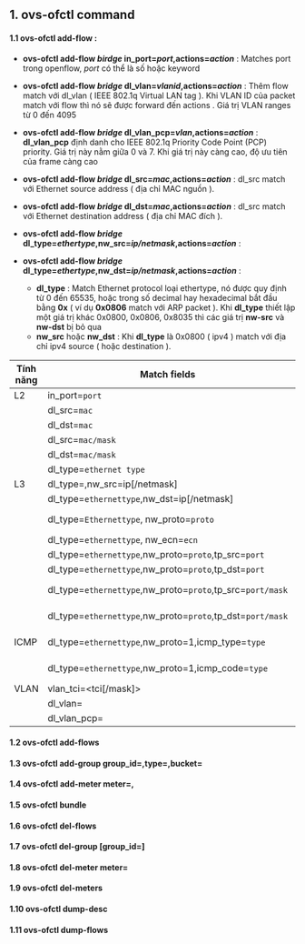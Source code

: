 ## 1. ovs-ofctl command

#### 1.1 ovs-ofctl add-flow <bridge> <flow> : 

- **ovs-ofctl add-flow *birdge* in_port=*port*,actions=*action*** : Matches port trong openflow, *port* có thể là số hoặc keyword

- **ovs-ofctl add-flow *bridge* dl_vlan=*vlanid*,actions=*action*** : Thêm flow match với dl_vlan ( IEEE 802.1q Virtual LAN tag ). Khi VLAN ID của packet match với flow thì nó sẽ được forward đến actions . Giá trị VLAN ranges từ 0 đến 4095

- **ovs-ofctl add-flow *bridge* dl_vlan_pcp=*vlan*,actions=*action*** : **dl_vlan_pcp** định danh cho IEEE 802.1q Priority Code Point (PCP) priority. Giá trị này nằm giữa 0 và 7. Khi giá trị này càng cao, độ ưu tiên của frame càng cao

- **ovs-ofctl add-flow *bridge* dl_src=*mac*,actions=*action*** : dl_src match với Ethernet source address ( địa chỉ MAC nguồn ). 

- **ovs-ofctl add-flow *bridge* dl_dst=*mac*,actions=*action*** : dl_src match với Ethernet destination address ( địa chỉ MAC đích ).

- **ovs-ofctl add-flow *bridge* dl_type=*ethertype*,nw_src=*ip/netmask*,actions=*action*** : 
- **ovs-ofctl add-flow *bridge* dl_type=*ethertype*,nw_dst=*ip/netmask*,actions=*action*** : 
   - **dl_type** : Match Ethernet protocol loại ethertype, nó được quy định từ 0 đến 65535, hoặc trong số decimal hay hexadecimal bắt đầu bằng **0x** ( ví dụ **0x0806** match với ARP packet ). Khi **dl_type** thiết lập một giá trị khác 0x0800, 0x0806, 0x8035 thì các giá trị **nw-src** và **nw-dst** bị bỏ qua
   - **nw_src** hoặc **nw_dst** : Khi **dl_type** là 0x0800 ( ipv4 ) match với địa chỉ ipv4 source ( hoặc destination ).

| Tính năng | Match fields | Actions | Example |
|---|-----|----|---|
|   L2  | in_port=``port`` | ``action`` | ovs-ofctl add-flow br0 in_port=1,actions=output:2 | 
|  | dl_src=``mac`` | ``action`` | ovs-ofctl add-flow br0 in_port=1,dl_src=22:22:22:22:22:22,actions=output:2 |
|  | dl_dst=``mac`` | ``action`` | ovs-ofctl add-flow br0 in_port=1,dl_dst=00:0B:C4:A8:22:B0,actions=output:2 | 
|  | dl_src=``mac/mask`` | ``action`` | ovs-ofctl add-flow br0 in_port=1,dl_src=00:0B:C4:A8:22:B0/ff:ff:ff:ff:ff:ff,actions=output:2 |
|  | dl_dst=``mac/mask`` | ``action`` |ovs-ofctl add-flow br0 in_port=1,dl_dst=00:0B:C4:A8:22:B0/ff:ff:ff:ff:ff:ff,actions=output:2 |
|  | dl_type=``ethernet type`` |  ``action`` | ovs-ofctl add-flow br0 in_port=1,dl_type=0x0800,actions=output:2 |
|  L3 | dl_type=<ethernet type>,nw_src=ip[/netmask] | ``action`` | ovs-ofctl add-flow br0 in_port=1,dl_type=0x0800,nw_src=1.1.1.0/24,actions=output:2 |
|  |  dl_type=``ethernettype``,nw_dst=ip[/netmask] | ``action`` | ovs-ofctl add-flow br0 in_port=1,dl_type=0x0800,nw_dst=1.1.1.0/24,actions=output:2 |
|  | dl_type=``Ethernettype``, nw_proto=``proto`` | ``action`` | ovs-ofctl add-flow br0 dl_type=0x0800,in_port=1,nw_proto=17,actions=set_field:22:33:33:33:33:33-\>dst,output:2 | 
|  |  dl_type=``ethernettype``, nw_ecn=``ecn`` | ``action`` | ovs-ofctl add-flow br0 dl_type=0x0800,in_port=1,nw_ecn=1,actions= output:2 |
|  | dl_type=``ethernettype``,nw_proto=``proto``,tp_src=``port`` | ``action`` | ovs-ofctl add-flow br0 dl_type=0x0800,in_port=1, nw_proto =6, tp_src=800,actions= output:2 |
|  | dl_type=``ethernettype``,nw_proto=``proto``,tp_dst=``port`` | ``action`` | ovs-ofctl add-flow br0  dl_type=0x0800,in_port=1, nw_proto =6, tp_dst=800,actions= output:2 |
|  | dl_type=``ethernettype``,nw_proto=``proto``,tp_src=``port/mask`` | ``action`` | ovs-ofctl add-flow br0  dl_type=0x0800,in_port=1, nw_proto =6, tp_src= 2002/oxffff,actions= output:2 |
|  | dl_type=``ethernettype``,nw_proto=``proto``,tp_dst=``port/mask`` | ``action`` | ovs-ofctl add-flow br0  dl_type=0x0800,in_port=1, nw_proto =6, tp_dst=2002/oxffff,actions= output:2 |
| ICMP | dl_type=``ethernettype``,nw_proto=1,icmp_type=``type`` | ``action`` | ovs-ofctl add-flow br0 in_port=1,dl_type=0x0800,nw_proto=1,icmp_type=0,nw_dst=96.115.0.0/17,actions=meter:2,all |
|   | dl_type=``ethernettype``,nw_proto=1,icmp_code=``type`` | ``action`` | ovs-ofctl add-flow br0 in_port=1,dl_type=0x0800,nw_proto=1,icmp_type=8,icmp_code=100,actions=output:2" | 
| VLAN | vlan_tci=<tci[/mask]> | action | ovs-ofctl add-flow br0 in_port=5,vlan_tci=0x3bb7/0xffff,actions=6 |
|  | dl_vlan=<vlanid> | action | ovs-ofctl add-flow br0 in_port=5,dl_vlan=2999,actions=6 |
|  | dl_vlan_pcp=<value> | action | ovs-ofctl add-flow br0 in_port=5,dl_vlan_pcp=2,actions=output:6 |
   
   
   
   


#### 1.2 ovs-ofctl add-flows <bridge> <file>
  
#### 1.3 ovs-ofctl add-group <bridge> group_id=<id>,type=<type>,bucket=<actions>
  
#### 1.4 ovs-ofctl add-meter <bridge> meter=<id>,<meter-parameter>

#### 1.5 ovs-ofctl bundle <bridge> <bundle>
  
#### 1.6 ovs-ofctl del-flows <bridge> <flow>
  
#### 1.7 ovs-ofctl del-group <bridge> [group_id=<id>]
  
#### 1.8 ovs-ofctl del-meter <bridge> meter=<id>
  
#### 1.9 ovs-ofctl del-meters <bridge>

#### 1.10 ovs-ofctl dump-desc <bridge>

#### 1.11 ovs-ofctl dump-flows <bridge> <flow>
